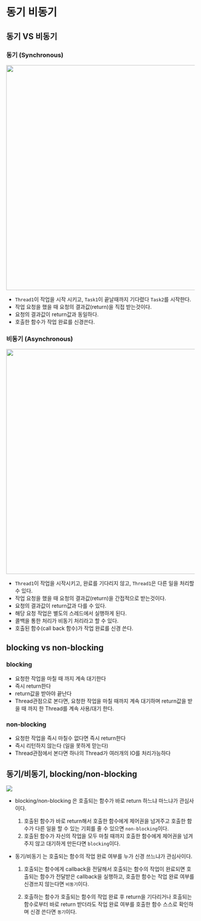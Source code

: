 # 동기 비동기

## 동기 VS 비동기

### 동기 (Synchronous)

<img width ='600' src = 'https://user-images.githubusercontent.com/76610357/224695416-815109d1-c42a-4c2a-af2b-424b31697b5c.png'>

- `Thread1`이 작업을 시작 시키고, `Task1`이 끝날때까지 기다렸다 `Task2`를 시작한다.
- 작업 요청을 했을 때 요청의 결과값(return)을 직접 받는것이다.
- 요청의 결과값이 return값과 동일하다.
- 호출한 함수가 작업 완료를 신경쓴다.

### 비동기 (Asynchronous)

<img width ='600' src = 'https://user-images.githubusercontent.com/76610357/224695413-52027e9c-e20e-4e8d-8e5b-a677f233a445.png'>

- `Thread1`이 작업을 시작시키고, 완료를 기다리지 않고, `Thread1`은 다른 일을 처리할 수 있다.
- 작업 요청을 했을 때 요청의 결과값(return)을 간접적으로 받는것이다.
- 요청의 결과값이 return값과 다를 수 있다.
- 해당 요청 작업은 별도의 스레드에서 실행하게 된다.
- 콜백을 통한 처리가 비동기 처리라고 할 수 있다.
- 호출된 함수(call back 함수)가 작업 완료를 신경 쓴다.

## blocking vs non-blocking

### blocking

- 요청한 작업을 마칠 때 까지 계속 대기한다
- 즉시 return한다
- return값을 받아야 끝난다
- Thread관점으로 본다면, 요청한 작업을 마칠 때까지 계속 대기하며 return값을 받을 때 까지 한 Thread를 계속 사용/대기 한다.

### non-blocking

- 요청한 작업을 즉시 마칠수 없다면 즉시 return한다
- 즉시 리턴하지 않는다 (일을 못하게 맏는다)
- Thread관점에서 본다면 하나의 Thread가 여러개의 IO를 처리가능하다

## 동기/비동기, blocking/non-blocking

<img src = "https://user-images.githubusercontent.com/71180414/152327362-de442ee4-bb96-484f-bac4-c9f16bcb4e64.png">

- blocking/non-blocking 은 호출되는 함수가 바로 return 하느냐 마느냐가 관심사이다.
  1. 호출된 함수가 바로 return해서 호출한 함수에게 제어권을 넘겨주고 호출한 함수가 다른 일을 할 수 있는 기회를 줄 수 있으면 `non-blocking`이다.
  2. 호출된 함수가 자신의 작업을 모두 마칠 때까지 호출한 함수에게 제어권을 넘겨주지 않고 대기하게 만든다면 `blocking`이다.
- 동기/비동기 는 호출되는 함수의 작업 완료 여부를 누가 신경 쓰느냐가 관심사이다.

  1. 호출되는 함수에게 callback을 전달해서 호출되는 함수의 작업이 완료되면 호출되는 함수가 전달받은 callback을 실행하고, 호출한 함수는 작업 완료 여부를 신경쓰지 않는다면 `비동기`이다.

  2. 호출하는 함수가 호출되는 함수의 작업 완료 후 return을 기다리거나 호출되는 함수로부터 바로 return 받더라도 작업 완료 여부를 호출한 함수 스스로 확인하며 신경 쓴다면 `동기`이다.
